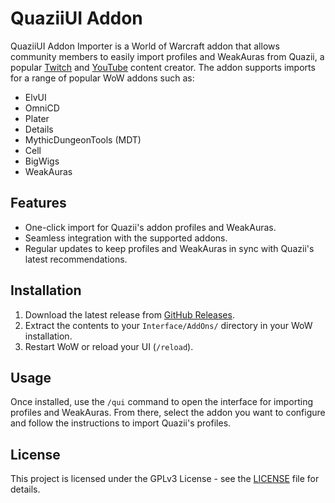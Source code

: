# QuaziiUI Addon

QuaziiUI Addon Importer is a World of Warcraft addon that allows community members to easily import profiles and WeakAuras from Quazii, a popular [Twitch](https://twitch.tv/imquazii) and [YouTube](https://www.youtube.com/@quaziiwow) content creator. The addon supports imports for a range of popular WoW addons such as:

- ElvUI
- OmniCD
- Plater
- Details
- MythicDungeonTools (MDT)
- Cell
- BigWigs
- WeakAuras

## Features

- One-click import for Quazii's addon profiles and WeakAuras.
- Seamless integration with the supported addons.
- Regular updates to keep profiles and WeakAuras in sync with Quazii's latest recommendations.

## Installation

1. Download the latest release from [GitHub Releases](https://github.com/QuaziiUI/installer/releases/latest).
2. Extract the contents to your `Interface/AddOns/` directory in your WoW installation.
3. Restart WoW or reload your UI (`/reload`).

## Usage

Once installed, use the `/qui` command to open the interface for importing profiles and WeakAuras. From there, select the addon you want to configure and follow the instructions to import Quazii's profiles.

## License

This project is licensed under the GPLv3 License - see the [LICENSE](LICENSE) file for details.
